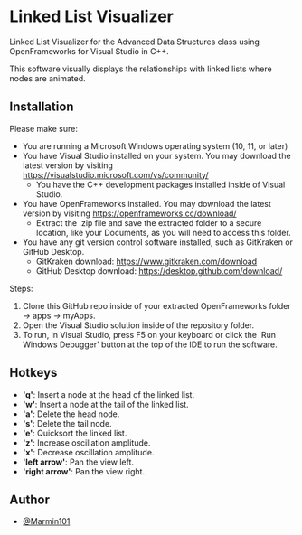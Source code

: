 
# Linked List Visualizer

Linked List Visualizer for the Advanced Data Structures class using OpenFrameworks for Visual Studio in C++.

This software visually displays the relationships with linked lists where nodes are animated.
## Installation

Please make sure:
- You are running a Microsoft Windows operating system (10, 11, or later)
- You have Visual Studio installed on your system. You may download the latest version by visiting https://visualstudio.microsoft.com/vs/community/
    - You have the C++ development packages installed inside of Visual Studio.
- You have OpenFrameworks installed. You may download the latest version by visiting https://openframeworks.cc/download/
    - Extract the .zip file and save the extracted folder to a secure location, like your Documents, as you will need to access this folder.
- You have any git version control software installed, such as GitKraken or GitHub Desktop. 
    - GitKraken download: https://www.gitkraken.com/download
    - GitHub Desktop download: https://desktop.github.com/download/

Steps:
1. Clone this GitHub repo inside of your extracted OpenFrameworks folder -> apps -> myApps.
2. Open the Visual Studio solution inside of the repository folder.
3. To run, in Visual Studio, press F5 on your keyboard or click the 'Run Windows Debugger' button at the top of the IDE to run the software.
## Hotkeys

- **'q'**: Insert a node at the head of the linked list.
- **'w'**: Insert a node at the tail of the linked list.
- **'a'**: Delete the head node.
- **'s'**: Delete the tail node.
- **'e'**: Quicksort the linked list.
- **'z'**: Increase oscillation amplitude.
- **'x'**: Decrease oscillation amplitude.
- **'left arrow'**: Pan the view left.
- **'right arrow'**: Pan the view right.
## Author

- [@Marmin101](https://github.com/Marmin101)

